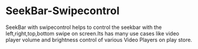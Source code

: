# SeekBar-Swipecontrol
SeekBar with swipecontrol helps to control the seekbar with the left,right,top,bottom swipe on screen.Its has many use cases like video player volume and brightness control of various Video Players on play store.
